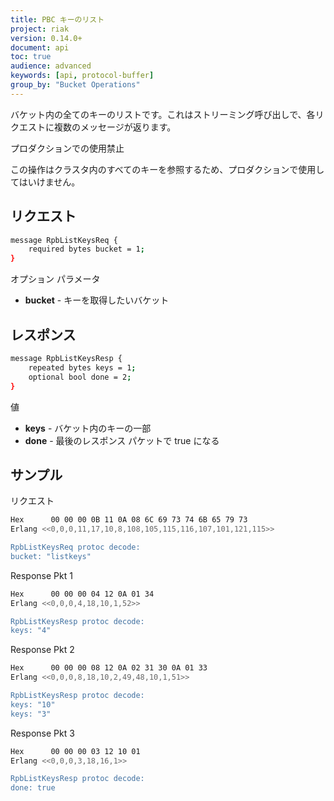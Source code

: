 ```yaml
---
title: PBC キーのリスト
project: riak
version: 0.14.0+
document: api
toc: true
audience: advanced
keywords: [api, protocol-buffer]
group_by: "Bucket Operations"
---
```


バケット内の全てのキーのリストです。これはストリーミング呼び出しで、各リクエストに複数のメッセージが返ります。

<div class="note"><div class="title">プロダクションでの使用禁止</div>
<p>この操作はクラスタ内のすべてのキーを参照するため、プロダクションで使用してはいけません。</p>
</div>

## リクエスト


```bash
message RpbListKeysReq {
    required bytes bucket = 1;
}
```


オプション パラメータ

* **bucket** - キーを取得したいバケット

## レスポンス


```bash
message RpbListKeysResp {
    repeated bytes keys = 1;
    optional bool done = 2;
}
```


値

* **keys** - バケット内のキーの一部
* **done** - 最後のレスポンス パケットで true になる

## サンプル

リクエスト

```bash
Hex      00 00 00 0B 11 0A 08 6C 69 73 74 6B 65 79 73
Erlang <<0,0,0,11,17,10,8,108,105,115,116,107,101,121,115>>

RpbListKeysReq protoc decode:
bucket: "listkeys"

```


Response Pkt 1

```bash
Hex      00 00 00 04 12 0A 01 34
Erlang <<0,0,0,4,18,10,1,52>>

RpbListKeysResp protoc decode:
keys: "4"

```


Response Pkt 2

```bash
Hex      00 00 00 08 12 0A 02 31 30 0A 01 33
Erlang <<0,0,0,8,18,10,2,49,48,10,1,51>>

RpbListKeysResp protoc decode:
keys: "10"
keys: "3"
```


Response Pkt 3

```bash
Hex      00 00 00 03 12 10 01
Erlang <<0,0,0,3,18,16,1>>

RpbListKeysResp protoc decode:
done: true

```